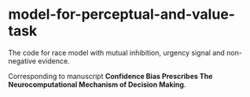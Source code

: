 # model-for-perceptual-and-value-task

The code for race model with mutual inhibition, urgency signal and non-negative evidence.

Corresponding to manuscript **Confidence Bias Prescribes The Neurocomputational Mechanism of Decision Making**.
